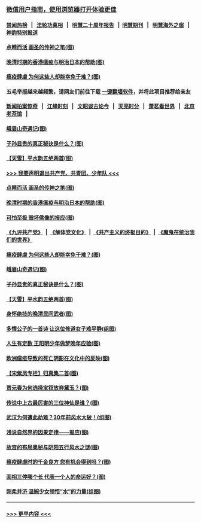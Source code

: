 ### [微信用户指南，使用浏览器打开体验更佳](https://github.com/gfw-breaker/banned-news1/blob/master/indexes/wechat-guide.md?t=0)
#### [禁闻热榜](热点新闻.md?t=0)  &nbsp;&nbsp;|&nbsp;&nbsp; [法轮功真相](https://github.com/gfw-breaker/truth/blob/master/README.md?t=0) &nbsp;&nbsp;|&nbsp;&nbsp; [明慧二十周年报告](https://github.com/gfw-breaker/mh-reports/blob/master/README.md?t=0) &nbsp;&nbsp;|&nbsp;&nbsp;[明慧期刊](https://github.com/gfw-breaker/mh-qikan) &nbsp;&nbsp;|&nbsp;&nbsp; [明慧海外之窗](https://github.com/gfw-breaker/mh-news/blob/master/README.md?t=0) &nbsp;&nbsp;|&nbsp;&nbsp; [神韵特别报道](https://github.com/gfw-breaker/mh-news/blob/master/shenyun.md?t=0)
#### [点睛而活 画圣的传神之笔(图)](../pages/p7/921583.md?t=02060544) 
#### [晚清时期的香港瘟疫与明治日本的帮助(图)](../pages/p7/921674.md?t=02060544) 
#### [瘟疫肆虐 为何这些人却能幸免于难？(图)](../pages/p7/921768.md?t=02060544) 
#### 五毛举报越来越频繁，请网友们前往下载 [一键翻墙软件](https://github.com/gfw-breaker/ssr-accounts)，并将此项目推荐给亲友
#### [新闻拍案惊奇](https://github.com/gfw-breaker/banned-news1/blob/master/pages/link4.md) &nbsp;&nbsp;|&nbsp;&nbsp; [江峰时刻](https://github.com/gfw-breaker/banned-news1/blob/master/pages/link4.md) &nbsp;&nbsp;|&nbsp;&nbsp; [文昭谈古论今](https://github.com/gfw-breaker/banned-news1/blob/master/pages/link4.md) &nbsp;&nbsp;|&nbsp;&nbsp; [天亮时分](https://github.com/gfw-breaker/banned-news1/blob/master/pages/link4.md) &nbsp;&nbsp;|&nbsp;&nbsp; [萧茗看世界](https://github.com/gfw-breaker/banned-news1/blob/master/pages/link4.md) &nbsp;&nbsp;|&nbsp;&nbsp; [北京老茶馆](https://github.com/gfw-breaker/banned-news1/blob/master/pages/link4.md) &nbsp;&nbsp;|&nbsp;&nbsp; 
#### [峨眉山奇遇记(图)](../pages/p7/921442.md?t=02060544) 
#### [子孙显贵的真正秘诀是什么？(图)](../pages/p7/921334.md?t=02060544) 
#### [【天雪】平水韵五绝两首(图)](../pages/p7/921604.md?t=02060544) 
#### [>>> 我要声明退出共产党、共青团、少年队 <<<](https://github.com/begood0513/goodnews/blob/master/quit/letter.md) 
#### [点睛而活 画圣的传神之笔(图)](../pages/p7/921583.md?t=02060544) 
#### [晚清时期的香港瘟疫与明治日本的帮助(图)](../pages/p7/921674.md?t=02060544) 
#### [可怕至极 毁坏佛像的报应(图)](../pages/p7/921437.md?t=02060544) 
#### [《九评共产党》](https://github.com/begood0513/9ping.md/blob/master/README.md) &nbsp;|&nbsp; [《解体党文化》](../../../../jtdwh.md/blob/master/README.md)  &nbsp;|&nbsp; [《共产主义的终极目的》](../../../../gczydzjmd.md/blob/master/README.md) &nbsp;|&nbsp; [《魔鬼在统治我们的世界》](../../../../mgztzwmdsj.md/blob/master/README.md) 
#### [瘟疫肆虐 为何这些人却能幸免于难？(图)](../pages/p7/921768.md?t=02060544) 
#### [峨眉山奇遇记(图)](../pages/p7/921442.md?t=02060544) 
#### [子孙显贵的真正秘诀是什么？(图)](../pages/p7/921334.md?t=02060544) 
#### [【天雪】平水韵五绝两首(图)](../pages/p7/921604.md?t=02060544) 
#### [身怀绝技的晚清民间武者(图)](../pages/p7/921488.md?t=02060544) 
#### [多情公子的一首诗 让这位修道女子难平静(组图)](../pages/p7/886851.md?t=02060544) 
#### [人生有定数 王阳明少年做梦晚年应验(图)](../pages/p7/921608.md?t=02060544) 
#### [欧洲瘟疫导致的死亡阴影在文化中的反映(图)](../pages/p7/921313.md?t=02060544) 
#### [【宋紫凤专栏】归真集二首(图)](../pages/p7/921582.md?t=02060544) 
#### [贾元春为何选择宝钗放弃黛玉？(图)](../pages/p7/921330.md?t=02060544) 
#### [传说中上古最厉害的三位神仙是谁？(图)](../pages/p7/921337.md?t=02060544) 
#### [武汉为何遭此劫难？30年前风水大破！(组图)](../pages/p7/921355.md?t=02060544) 
#### [浅说自然界的因果定律——报应(图)](../pages/p7/921325.md?t=02060544) 
#### [故宫的布局奥秘与阴阳五行风水之谜(图)](../pages/p7/921340.md?t=02060544) 
#### [瘟疫肆虐时的千金良方 您有机会得到吗？(图)](../pages/p7/921293.md?t=02060544) 
#### [面相三停哪个长 代表一个人的命运好？(图)](../pages/p7/892043.md?t=02060544) 
#### [刚柔并济 温婉少女领悟“水”的力量(组图)](../pages/p7/921088.md?t=02060544) 

----
#### [ >>> 更早内容 <<< ](../indexes/p7-earlier.md)
